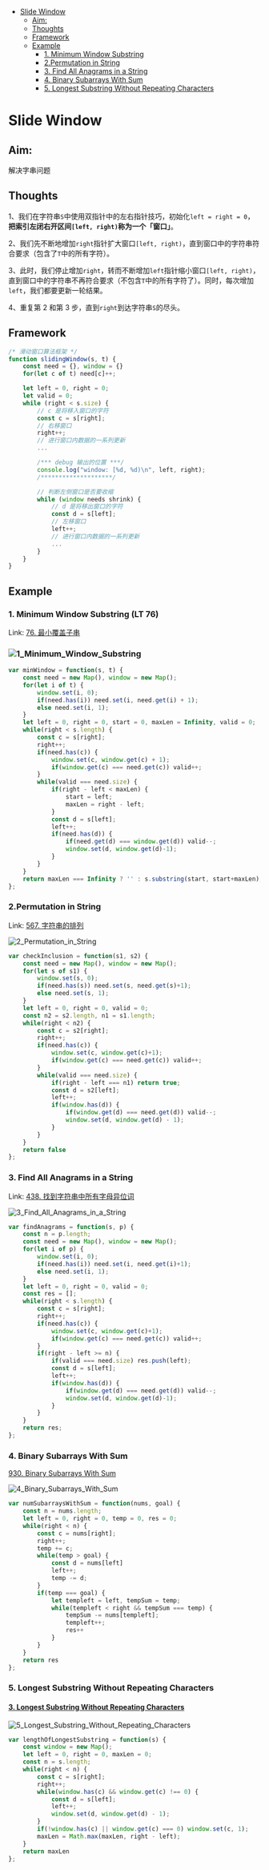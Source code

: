 - [Slide Window](#slide-window)
  * [Aim:](#aim-)
  * [Thoughts](#thoughts)
  * [Framework](#framework)
  * [Example](#example)
    + [1. Minimum Window Substring](#1-minimum-window-substring--lt-76-)
    + [2.Permutation in String](#2permutation-in-string)
    + [3. Find All Anagrams in a String](#3-find-all-anagrams-in-a-string)
    + [4. Binary Subarrays With Sum](#4-binary-subarrays-with-sum)
    + [5.  Longest Substring Without Repeating Characters](#5--longest-substring-without-repeating-characters)

# Slide Window



## Aim:

解决字串问题

## Thoughts

1、我们在字符串`S`中使用双指针中的左右指针技巧，初始化`left = right = 0`，**把索引左闭右开区间`[left, right)`称为一个「窗口」**。

2、我们先不断地增加`right`指针扩大窗口`[left, right)`，直到窗口中的字符串符合要求（包含了`T`中的所有字符）。

3、此时，我们停止增加`right`，转而不断增加`left`指针缩小窗口`[left, right)`，直到窗口中的字符串不再符合要求（不包含`T`中的所有字符了）。同时，每次增加`left`，我们都要更新一轮结果。

4、重复第 2 和第 3 步，直到`right`到达字符串`S`的尽头。

## Framework

```js
/* 滑动窗口算法框架 */
function slidingWindow(s, t) {
    const need = {}, window = {}
    for(let c of t) need[c]++;

    let left = 0, right = 0;
    let valid = 0; 
    while (right < s.size) {
        // c 是将移入窗口的字符
        const c = s[right];
        // 右移窗口
        right++;
        // 进行窗口内数据的一系列更新
        ...

        /*** debug 输出的位置 ***/
        console.log("window: [%d, %d)\n", left, right);
        /********************/

        // 判断左侧窗口是否要收缩
        while (window needs shrink) {
            // d 是将移出窗口的字符
            const d = s[left];
            // 左移窗口
            left++;
            // 进行窗口内数据的一系列更新
            ...
        }
    }
}
```

## Example

### 1. Minimum Window Substring (LT 76)

Link: [76. 最小覆盖子串](https://leetcode-cn.com/problems/minimum-window-substring/)

### ![1_Minimum_Window_Substring](../SlideWindow/pic/1_Minimum_Window_Substring.png)

```js
var minWindow = function(s, t) {
    const need = new Map(), window = new Map();
    for(let i of t) {
        window.set(i, 0);
        if(need.has(i)) need.set(i, need.get(i) + 1);
        else need.set(i, 1);
    }
    let left = 0, right = 0, start = 0, maxLen = Infinity, valid = 0;
    while(right < s.length) {
        const c = s[right];
        right++;
        if(need.has(c)) {
            window.set(c, window.get(c) + 1);
            if(window.get(c) === need.get(c)) valid++;
        }
        while(valid === need.size) {
            if(right - left < maxLen) {
                start = left;
                maxLen = right - left;
            }
            const d = s[left];
            left++;
            if(need.has(d)) {
                if(need.get(d) === window.get(d)) valid--;
                window.set(d, window.get(d)-1);
            }
        }
    }
    return maxLen === Infinity ? '' : s.substring(start, start+maxLen);
};
```

### 2.Permutation in String

Link: [567. 字符串的排列](https://leetcode-cn.com/problems/permutation-in-string/)

![2_Permutation_in_String](../SlideWindow/pic/2_Permutation_in_String.png)

```js
var checkInclusion = function(s1, s2) {
    const need = new Map(), window = new Map();
    for(let s of s1) {
        window.set(s, 0);
        if(need.has(s)) need.set(s, need.get(s)+1);
        else need.set(s, 1);
    }
    let left = 0, right = 0, valid = 0;
    const n2 = s2.length, n1 = s1.length;
    while(right < n2) {
        const c = s2[right];
        right++;
        if(need.has(c)) {
            window.set(c, window.get(c)+1);
            if(window.get(c) === need.get(c)) valid++;
        }
        while(valid === need.size) {
            if(right - left === n1) return true;
            const d = s2[left];
            left++;
            if(window.has(d)) {
                if(window.get(d) === need.get(d)) valid--;
                window.set(d, window.get(d) - 1);
            }
        }
    }
    return false
};
```

### 3. Find All Anagrams in a String

Link: [438. 找到字符串中所有字母异位词](https://leetcode-cn.com/problems/find-all-anagrams-in-a-string/)

![3_Find_All_Anagrams_in_a_String](../SlideWindow/pic/3_Find_All_Anagrams_in_a_String.png)

```js
var findAnagrams = function(s, p) {
    const n = p.length;
    const need = new Map(), window = new Map();
    for(let i of p) {
        window.set(i, 0);
        if(need.has(i)) need.set(i, need.get(i)+1);
        else need.set(i, 1);
    }
    let left = 0, right = 0, valid = 0;
    const res = [];
    while(right < s.length) {
        const c = s[right];
        right++;
        if(need.has(c)) {
            window.set(c, window.get(c)+1);
            if(window.get(c) === need.get(c)) valid++;
        }
        if(right - left >= n) {
            if(valid === need.size) res.push(left);
            const d = s[left];
            left++;
            if(window.has(d)) {
                if(window.get(d) === need.get(d)) valid--;
                window.set(d, window.get(d)-1);
            }
        }
    }
    return res;
};
```

### 4. Binary Subarrays With Sum

[930. Binary Subarrays With Sum](https://leetcode-cn.com/problems/binary-subarrays-with-sum/)

![4_Binary_Subarrays_With_Sum](../SlideWindow/pic/4_Binary_Subarrays_With_Sum.png)

```js
var numSubarraysWithSum = function(nums, goal) {
    const n = nums.length;
    let left = 0, right = 0, temp = 0, res = 0;
    while(right < n) {
        const c = nums[right];
        right++;
        temp += c;
        while(temp > goal) {
            const d = nums[left]
            left++;
            temp -= d;
        }
        if(temp === goal) {
            let templeft = left, tempSum = temp;
            while(templeft < right && tempSum === temp) {
                tempSum -= nums[templeft];
                templeft++;
                res++
            }
        }
    }
    return res
};
```

### 5.  Longest Substring Without Repeating Characters

#### [3. Longest Substring Without Repeating Characters](https://leetcode-cn.com/problems/longest-substring-without-repeating-characters/)

![5_Longest_Substring_Without_Repeating_Characters](../SlideWindow/pic/5_Longest_Substring_Without_Repeating_Characters.png)

```js
var lengthOfLongestSubstring = function(s) {
    const window = new Map();
    let left = 0, right = 0, maxLen = 0;
    const n = s.length;
    while(right < n) {
        const c = s[right];
        right++;
        while(window.has(c) && window.get(c) !== 0) {
            const d = s[left];
            left++;
            window.set(d, window.get(d) - 1);
        }
        if(!window.has(c) || window.get(c) === 0) window.set(c, 1);
        maxLen = Math.max(maxLen, right - left);
    }
    return maxLen
};
```

